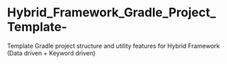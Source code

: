 # Hybrid_Framework_Gradle_Project_Template-
Template Gradle project structure and utility features for Hybrid Framework (Data driven + Keyword driven)
